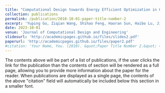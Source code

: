 ```yaml
---
title: "Computational Design towards Energy Efficient Optimization in Overconstrained Robotic Limbs"
collection: publications
permalink: /publication/2010-10-01-paper-title-number-2
excerpt: 'Yuping Gu, Ziqian Wang, Shihao Feng, Haoran Sun, Haibo Lu, Jia Pan, Fang Wan, Chaoyang Song.'
date: 2023-10-01
venue: 'Journal of Computational Design and Engineering'
slidesurl: 'http://academicpages.github.io/files/slides2.pdf'
paperurl: 'http://academicpages.github.io/files/paper2.pdf'
#citation: 'Your Name, You. (2010). &quot;Paper Title Number 2.&quot; <i>Journal 1</i>. 1(2).'
---
```


The contents above will be part of a list of publications, if the user clicks the link for the publication than the contents of section will be rendered as a full page, allowing you to provide more information about the paper for the reader. When publications are displayed as a single page, the contents of the above "citation" field will automatically be included below this section in a smaller font.
